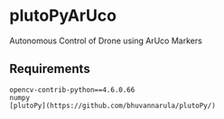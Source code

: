 # plutoPyArUco
Autonomous Control of Drone using ArUco Markers

## Requirements
    opencv-contrib-python==4.6.0.66
    numpy
    [plutoPy](https://github.com/bhuvannarula/plutoPy/)